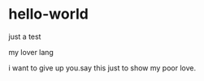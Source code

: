 # hello-world
just a test

my lover lang

i want to give up you.say this just to show my poor love.
